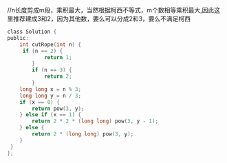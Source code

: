 //n长度剪成m段，乘积最大，当然根据柯西不等式，m个数相等乘积最大,因此这里推荐建成3和2，因为其他数，要么可以分成2和3，要么不满足柯西
```c
class Solution {
public:
    int cutRope(int n) {
     if (n == 2) {
            return 1;
        }
        if (n == 3) {
            return 2;
        }
    long long x = n % 3;
    long long y = n / 3;
    if (x == 0) {
        return pow(3, y);
    } else if (x == 1) {
        return 2 * 2 * (long long) pow(3, y - 1);
    } else {
        return 2 * (long long) pow(3, y);
    }
 }
};
```
